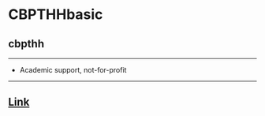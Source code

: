 # CBPTHHbasic
## cbpthh
---------
* Academic support, not-for-profit
--------------
## [Link](genjikubo.github.io/CBPTHHbasic/cbpthhbasic.html)
